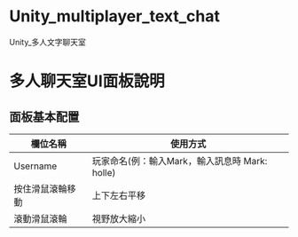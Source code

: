 # Unity_multiplayer_text_chat
 Unity_多人文字聊天室

# 多人聊天室UI面板說明
## 面板基本配置
欄位名稱 | 使用方式
----------------|----------------
Username | 玩家命名(例：輸入Mark，輸入訊息時 Mark: holle)
按住滑鼠滾輪移動 | 上下左右平移
滾動滑鼠滾輪 | 視野放大縮小